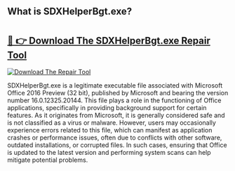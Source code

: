 ## What is SDXHelperBgt.exe? 

# <h2><a href="https://exedetect.com/download.php?SDXHelperBgt.exe">🔗 👉 Download The SDXHelperBgt.exe Repair Tool</a></h2>

[![Download The Repair Tool](https://exedetect.com/download-button.jpg)](https://exedetect.com/download.php?SDXHelperBgt.exe)

SDXHelperBgt.exe is a legitimate executable file associated with Microsoft Office 2016 Preview (32 bit), published by Microsoft and bearing the version number 16.0.12325.20144. This file plays a role in the functioning of Office applications, specifically in providing background support for certain features. As it originates from Microsoft, it is generally considered safe and is not classified as a virus or malware. However, users may occasionally experience errors related to this file, which can manifest as application crashes or performance issues, often due to conflicts with other software, outdated installations, or corrupted files. In such cases, ensuring that Office is updated to the latest version and performing system scans can help mitigate potential problems.